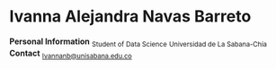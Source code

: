 # Ivanna Alejandra Navas Barreto
**Personal Information**
<sub>Student of Data Science</sub>
<sub>Universidad de La Sabana-Chía</sub>
**Contact**
<sub>Ivannanb@unisabana.edu.co</sub>
